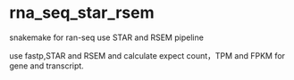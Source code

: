 # rna_seq_star_rsem
snakemake for ran-seq use STAR and RSEM pipeline

use fastp,STAR and RSEM and calculate expect count，TPM and FPKM for gene and transcript.

